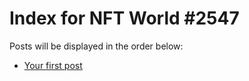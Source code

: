 # Index for NFT World #2547
Posts will be displayed in the order below:

- [Your first post](./001-first.md)

